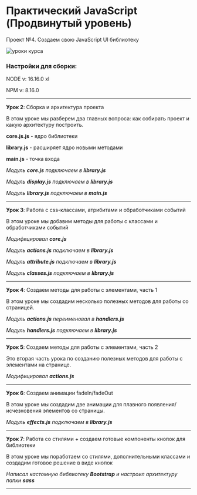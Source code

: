 # Практический JavaScript (Продвинутый уровень)

Проект №4. Создаем свою JavaScript UI библиотеку

![уроки курса](https://thumbsnap.com/i/acJCLbhw.png)

### Настройки для сборки:

NODE v: 16.16.0 xl

NPM v: 8.16.0

***

**Урок 2**: Сборка и архитектура проекта

В этом уроке мы разберем два главных вопроса: как собирать проект и какую архитектуру построить.

**core.js.js** - ядро библиотеки

**library.js** - расширяет ядро новыми методами

**main.js** - точка входа

*Модуль **core.js** подключаем в **library.js***

*Модуль **display.js** подключаем в **library.js***

*Модуль **library.js** подключаем в **main.js***

---

**Урок 3**: Работа с css-классами, атрибитами и обработчиками событий

В этом уроке мы добавим методы для работы с классами и обработчиками событий

*Модифицировал **core.js***

*Модуль **actions.js** подключаем в **library.js***

*Модуль **attribute.js** подключаем в **library.js***

*Модуль **classes.js** подключаем в **library.js***

---

**Урок 4**: Создаем методы для работы с элементами, часть 1

В этом уроке мы создадим несколько полезных методов для работы со страницей.

*Модуль **actions.js** переименовал в **handlers.js***

*Модуль **handlers.js** подключаем в **library.js***

---

**Урок 5**: Создаем методы для работы с элементами, часть 2

Это вторая часть урока по созданию полезных методов для работы с элементами на странице.

*Модифицировал **actions.js***

---

**Урок 6**: Создаем анимации fadeIn/fadeOut

В этом уроке мы создадим две анимации для плавного появления/исчезновения элементов со страницы.

*Модуль **effects.js** подключаем в **library.js***

---

**Урок 7**: Работа со стилями + создаем готовые компоненты кнопок для библиотеки

В этом уроке мы поработаем со стилями, дополнительными классами и создадим готовое решение в виде кнопок

*Написал кастомную библиотеку **Bootstrap** и настроил архитектуру папки **sass***

---